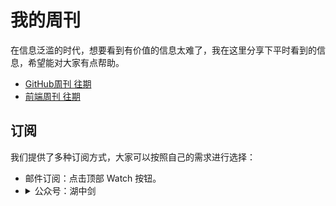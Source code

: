 # 我的周刊

在信息泛滥的时代，想要看到有价值的信息太难了，我在这里分享下平时看到的信息，希望能对大家有点帮助。

- [GitHub周刊 往期](https://github.com/ineo6/weekly/docs/github)
- [前端周刊 往期](https://github.com/ineo6/weekly/docs/github)

## 订阅

我们提供了多种订阅方式，大家可以按照自己的需求进行选择：

- 邮件订阅：点击顶部 Watch 按钮。
- <details><summary>公众号：湖中剑</summary><p><img src="https://github.com/ineo6/weekly/blob/master/assets/qrcode_for_wechat.jpg?raw=true" alt style="max-width=100%;"></p></details>
